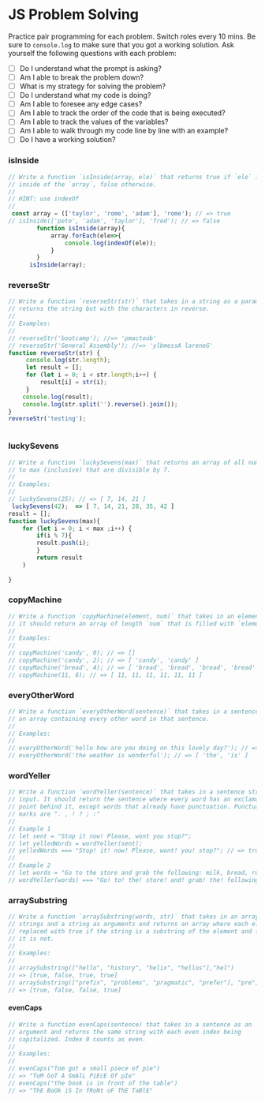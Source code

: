 # JS Problem Solving
Practice pair programming for each problem. Switch roles every 10 mins.
Be sure to `console.log` to make sure that you got a working solution.
Ask yourself the following questions with each problem:
- [ ] Do I understand what the prompt is asking?
- [ ] Am I able to break the problem down?
- [ ] What is my strategy for solving the problem?
- [ ] Do I understand what my code is doing?
- [ ] Am I able to foresee any edge cases?
- [ ] Am I able to track the order of the code that is being executed?
- [ ] Am I able to track the values of the variables?
- [ ] Am I able to walk through my code line by line with an example?
- [ ] Do I have a working solution?
### isInside
```js
// Write a function `isInside(array, ele)` that returns true if `ele` is an element
// inside of the `array`, false otherwise.
//
// HINT: use indexOf
//
 const array = (['taylor', 'rome', 'adam'], 'rome'); // => true
// isInside(['pete', 'adam', 'taylor'], 'fred'); // => false
        function isInside(array){
            array.forEach(ele=>{
                console.log(indexOf(ele));
            }
        }
      isInside(array); 
```
### reverseStr
```js
// Write a function `reverseStr(str)` that takes in a string as a parameter and
// returns the string but with the characters in reverse.
//
// Examples:
//
// reverseStr('bootcamp'); //=> 'pmactoob'
// reverseStr('General Assembly'); //=> 'ylbmessA lareneG'
function reverseStr(str) {
     console.log(str.length);
     let result = [];
     for (let i = 0; i < str.length;i++) {
         result[i] = str(i);
     }
    console.log(result);
    console.log(str.split('').reverse().join());
}
reverseStr('testing');



```
### luckySevens
```js
// Write a function `luckySevens(max)` that returns an array of all numbers up
// to max (inclusive) that are divisible by 7.
//
// Examples:
//
// luckySevens(25); // => [ 7, 14, 21 ]
 luckySevens(42);  => [ 7, 14, 21, 28, 35, 42 ]
result = [];
function luckySevens(max){
    for (let i = 0; i < max ;i++) {
        if(i % 7){
        result.push(i);
        }
        return result
    )
         
}
```
### copyMachine
```js
// Write a function `copyMachine(element, num)` that takes in an element and a number
// it should return an array of length `num` that is filled with `element`.
//
// Examples:
//
// copyMachine('candy', 0); // => []
// copyMachine('candy', 2); // => [ 'candy', 'candy' ]
// copyMachine('bread', 4); // => [ 'bread', 'bread', 'bread', 'bread' ]
// copyMachine(11, 6); // => [ 11, 11, 11, 11, 11, 11 ]
```
### everyOtherWord
```js
// Write a function `everyOtherWord(sentence)` that takes in a sentence and returns
// an array containing every other word in that sentence.
//
// Examples:
//
// everyOtherWord('hello how are you doing on this lovely day?'); // => [ 'hello', 'are', 'doing', 'this', 'day?' ]
// everyOtherWord('the weather is wonderful'); // => [ 'the', 'is' ]
```
### wordYeller
```js
// Write a function `wordYeller(sentence)` that takes in a sentence string as
// input. It should return the sentence where every word has an exclamation
// point behind it, except words that already have punctuation. Punctuation
// marks are ". , ! ? ; :"
//
// Example 1
// let sent = "Stop it now! Please, wont you stop?";
// let yelledWords = wordYeller(sent);
// yelledWords === "Stop! it! now! Please, wont! you! stop?"; // => true
//
// Example 2
// let words = "Go to the store and grab the following: milk, bread, run, and cake";
// wordYeller(words) === "Go! to! the! store! and! grab! the! following: milk, bread, run, and! cake!"; // => true
```
### arraySubstring
```js
// Write a function `arraySubstring(words, str)` that takes in an array of
// strings and a string as arguments and returns an array where each element is
// replaced with true if the string is a substring of the element and false if
// it is not.
//
// Examples:
//
// arraySubstring(["hello", "history", "helix", "hellos"],"hel")
// => [true, false, true, true]
// arraySubstring(["prefix", "problems", "pragmatic", "prefer"], "pre")
// => [true, false, false, true]
```
#### evenCaps
```js
// Write a function evenCaps(sentence) that takes in a sentence as an
// argument and returns the same string with each even index being
// capitalized. Index 0 counts as even.
//
// Examples:
//
// evenCaps("Tom got a small piece of pie")
// => "ToM GoT A SmAlL PiEcE Of pIe"
// evenCaps("the book is in front of the table")
// => "ThE BoOk iS In fRoNt oF ThE TaBlE"
```